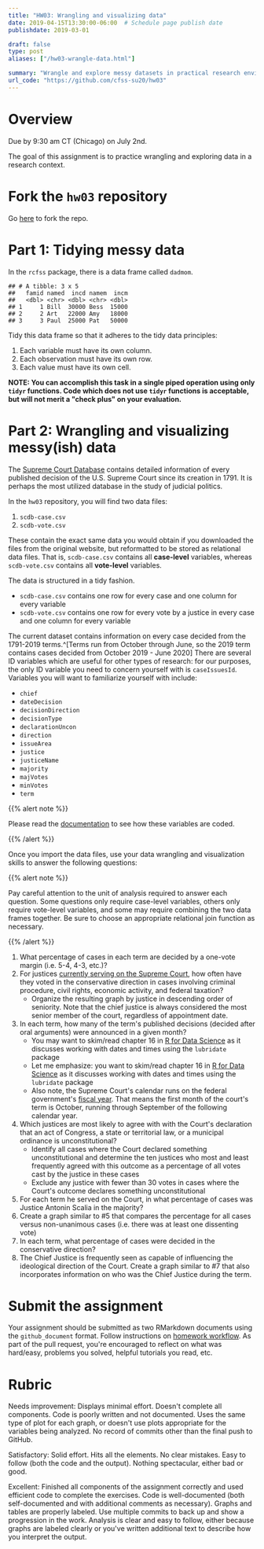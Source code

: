 ```yaml
---
title: "HW03: Wrangling and visualizing data"
date: 2019-04-15T13:30:00-06:00  # Schedule page publish date
publishdate: 2019-03-01

draft: false
type: post
aliases: ["/hw03-wrangle-data.html"]

summary: "Wrangle and explore messy datasets in practical research environments."
url_code: "https://github.com/cfss-su20/hw03"
---
```




# Overview

Due by 9:30 am CT (Chicago) on July 2nd.

The goal of this assignment is to practice wrangling and exploring data in a research context.

# Fork the `hw03` repository

Go [here](https://github.com/cfss-su20/hw03) to fork the repo.

# Part 1: Tidying messy data

In the `rcfss` package, there is a data frame called `dadmom`.


```
## # A tibble: 3 x 5
##   famid named  incd namem  incm
##   <dbl> <chr> <dbl> <chr> <dbl>
## 1     1 Bill  30000 Bess  15000
## 2     2 Art   22000 Amy   18000
## 3     3 Paul  25000 Pat   50000
```

Tidy this data frame so that it adheres to the tidy data principles:

1. Each variable must have its own column.
1. Each observation must have its own row.
1. Each value must have its own cell.

**NOTE: You can accomplish this task in a single piped operation using only `tidyr` functions. Code which does not use `tidyr` functions is acceptable, but will not merit a "check plus" on your evaluation.**

# Part 2: Wrangling and visualizing messy(ish) data

The [Supreme Court Database](http://scdb.wustl.edu/) contains detailed information of every published decision of the U.S. Supreme Court since its creation in 1791. It is perhaps the most utilized database in the study of judicial politics.

In the `hw03` repository, you will find two data files:

1. `scdb-case.csv`
1. `scdb-vote.csv`

These contain the exact same data you would obtain if you downloaded the files from the original website, but reformatted to be stored as relational data files. That is, `scdb-case.csv` contains all **case-level** variables, whereas `scdb-vote.csv` contains all **vote-level** variables.

The data is structured in a tidy fashion.

* `scdb-case.csv` contains one row for every case and one column for every variable
* `scdb-vote.csv` contains one row for every vote by a justice in every case and one column for every variable

The current dataset contains information on every case decided from the 1791-2019 terms.^[Terms run from October through June, so the 2019 term contains cases decided from October 2019 - June 2020] There are several ID variables which are useful for other types of research: for our purposes, the only ID variable you need to concern yourself with is `caseIssuesId`. Variables you will want to familiarize yourself with include:

* `chief`
* `dateDecision`
* `decisionDirection`
* `decisionType`
* `declarationUncon`
* `direction`
* `issueArea`
* `justice`
* `justiceName`
* `majority`
* `majVotes`
* `minVotes`
* `term`

{{% alert note %}}

Please read the [documentation](http://scdb.wustl.edu/documentation.php) to see how these variables are coded.

{{% /alert %}}

Once you import the data files, use your data wrangling and visualization skills to answer the following questions:

{{% alert note %}}

Pay careful attention to the unit of analysis required to answer each question. Some questions only require case-level variables, others only require vote-level variables, and some may require combining the two data frames together. Be sure to choose an appropriate relational join function as necessary.

{{% /alert %}}

1. What percentage of cases in each term are decided by a one-vote margin (i.e. 5-4, 4-3, etc.)?
1. For justices [currently serving on the Supreme Court](https://www.supremecourt.gov/about/biographies.aspx), how often have they voted in the conservative direction in cases involving criminal procedure, civil rights, economic activity, and federal taxation?
    * Organize the resulting graph by justice in descending order of seniority. Note that the chief justice is always considered the most senior member of the court, regardless of appointment date.
1. In each term, how many of the term's published decisions (decided after oral arguments) were announced in a given month?
    * You may want to skim/read chapter 16 in [R for Data Science](http://r4ds.had.co.nz/dates-and-times.html) as it discusses working with dates and times using the `lubridate` package
    * Let me emphasize: you want to skim/read chapter 16 in [R for Data Science](http://r4ds.had.co.nz/dates-and-times.html) as it discusses working with dates and times using the `lubridate` package
    * Also note, the Supreme Court's calendar runs on the federal government's [fiscal year](https://en.wikipedia.org/wiki/Fiscal_year#Federal_government). That means the first month of the court's term is October, running through September of the following calendar year.
1. Which justices are most likely to agree with with the Court's declaration that an act of Congress, a state or territorial law, or a municipal ordinance is unconstitutional?
    * Identify all cases where the Court declared something unconstitutional and determine the ten justices who most and least frequently agreed with this outcome as a percentage of all votes cast by the justice in these cases
    * Exclude any justice with fewer than 30 votes in cases where the Court's outcome declares something unconstitutional
1. For each term he served on the Court, in what percentage of cases was Justice Antonin Scalia in the majority?
1. Create a graph similar to #5 that compares the percentage for all cases versus non-unanimous cases (i.e. there was at least one dissenting vote)
1. In each term, what percentage of cases were decided in the conservative direction?
1. The Chief Justice is frequently seen as capable of influencing the ideological direction of the Court. Create a graph similar to #7 that also incorporates information on who was the Chief Justice during the term.

# Submit the assignment

Your assignment should be submitted as two RMarkdown documents using the `github_document` format. Follow instructions on [homework workflow](/faq/homework-guidelines/#homework-workflow). As part of the pull request, you're encouraged to reflect on what was hard/easy, problems you solved, helpful tutorials you read, etc.

# Rubric

Needs improvement: Displays minimal effort. Doesn't complete all components. Code is poorly written and not documented. Uses the same type of plot for each graph, or doesn't use plots appropriate for the variables being analyzed. No record of commits other than the final push to GitHub.

Satisfactory: Solid effort. Hits all the elements. No clear mistakes. Easy to follow (both the code and the output). Nothing spectacular, either bad or good.

Excellent: Finished all components of the assignment correctly and used efficient code to complete the exercises. Code is well-documented (both self-documented and with additional comments as necessary). Graphs and tables are properly labeled. Use multiple commits to back up and show a progression in the work. Analysis is clear and easy to follow, either because graphs are labeled clearly or you've written additional text to describe how you interpret the output.
